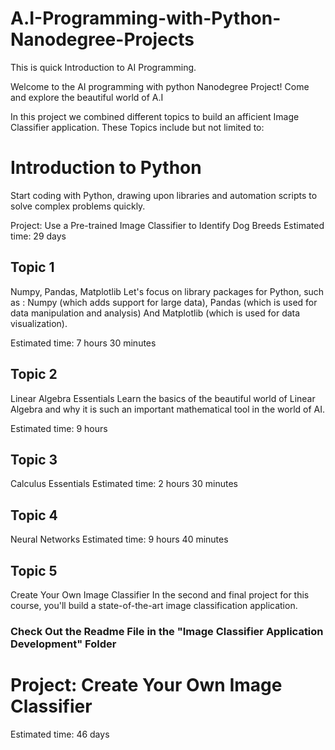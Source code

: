 # A.I-Programming-with-Python-Nanodegree-Projects

This is quick Introduction to AI Programming.

Welcome to the AI programming with python Nanodegree Project! Come and explore the beautiful world of A.I

In this project we combined different topics to build an afficient Image Classifier application. These Topics include but not limited to:

# Introduction to Python
Start coding with Python, drawing upon libraries and automation scripts to solve complex problems quickly.

Project: Use a Pre-trained Image Classifier to Identify Dog Breeds
Estimated time: 29 days

## Topic 1
Numpy, Pandas, Matplotlib
Let's focus on library packages for Python, such as : Numpy (which adds support for large data), Pandas (which is used for data manipulation and analysis) And Matplotlib (which is used for data visualization).

Estimated time: 7 hours 30 minutes 

## Topic 2
Linear Algebra Essentials
Learn the basics of the beautiful world of Linear Algebra and why it is such an important mathematical tool in the world of AI.

Estimated time: 9 hours

## Topic 3
Calculus Essentials
Estimated time: 2 hours 30 minutes

## Topic 4
Neural Networks
Estimated time: 9 hours 40 minutes

## Topic 5
Create Your Own Image Classifier
In the second and final project for this course, you'll build a state-of-the-art image classification application.
### Check Out the Readme File in the "Image Classifier Application Development" Folder 

# Project: Create Your Own Image Classifier
Estimated time: 46 days


